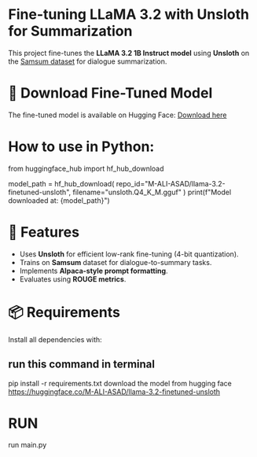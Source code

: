 # Fine-tuning LLaMA 3.2 with Unsloth for Summarization

This project fine-tunes the **LLaMA 3.2 1B Instruct model** using **Unsloth** on the [Samsum dataset](https://huggingface.co/datasets/knkarthick/samsum) for dialogue summarization.
# 🔗 Download Fine-Tuned Model
The fine-tuned model is available on Hugging Face:
[Download here](https://huggingface.co/M-ALI-ASAD/llama-3.2-finetuned-unsloth)


# How to use in Python:

from huggingface_hub import hf_hub_download

model_path = hf_hub_download(
    repo_id="M-ALI-ASAD/llama-3.2-finetuned-unsloth",
    filename="unsloth.Q4_K_M.gguf"
)
print(f"Model downloaded at: {model_path}")



# 🚀 Features

- Uses **Unsloth** for efficient low-rank fine-tuning (4-bit quantization).
- Trains on **Samsum** dataset for dialogue-to-summary tasks.
- Implements **Alpaca-style prompt formatting**.
- Evaluates using **ROUGE metrics**.



# 📦 Requirements

Install all dependencies with:
## run this command in terminal
pip install -r requirements.txt
download the model from hugging face https://huggingface.co/M-ALI-ASAD/llama-3.2-finetuned-unsloth


# RUN
run main.py

